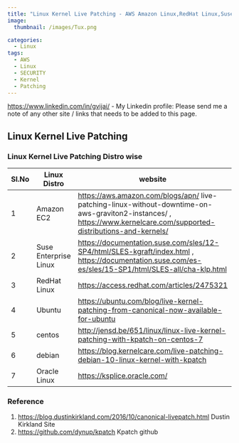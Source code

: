 ```yaml
---
title: "Linux Kernel Live Patching - AWS Amazon Linux,RedHat Linux,Suse Linux,Centos and Ubuntu"
image: 
  thumbnail: /images/Tux.png

categories:
  - Linux
tags:
  - AWS
  - Linux
  - SECURITY
  - Kernel 
  - Patching 
--- 
```

<https://www.linkedin.com/in/gvijai/> - My Linkedin profile:
Please send me a note of any other site / links that needs to be added to this page. 


## Linux Kernel Live Patching 


### Linux Kernel Live Patching Distro wise 


| Sl.No |  Linux Distro     |           website |  Technology / Product | 
|-------|--------|---------|---------|
| 1 | Amazon EC2    |   https://aws.amazon.com/blogs/apn/ live-patching-linux-without-downtime-on-aws-graviton2-instances/ , https://www.kernelcare.com/supported-distributions-and-kernels/ | KernelPatch | 
| 2 | Suse Enterprise Linux | https://documentation.suse.com/sles/12-SP4/html/SLES-kgraft/index.html , https://documentation.suse.com/es-es/sles/15-SP1/html/SLES-all/cha-klp.html | KLP and Kgraft | 
| 3 | RedHat Linux 	| https://access.redhat.com/articles/2475321  | kpatch | 
| 4 | Ubuntu | https://ubuntu.com/blog/live-kernel-patching-from-canonical-now-available-for-ubuntu | KernelLivePatch | 
| 5 | centos 	| http://jensd.be/651/linux/linux-live-kernel-patching-with-kpatch-on-centos-7 | Kpatch , KernelCare |
| 6 | debian  |	https://blog.kernelcare.com/live-patching-debian-10-linux-kernel-with-kpatch | Kpatch, KernelCare | 
| 7 | Oracle Linux |	https://ksplice.oracle.com/ | Ksplice | 



### Reference 

1. <https://blog.dustinkirkland.com/2016/10/canonical-livepatch.html> Dustin Kirkland Site 
2. <https://github.com/dynup/kpatch> Kpatch github 




